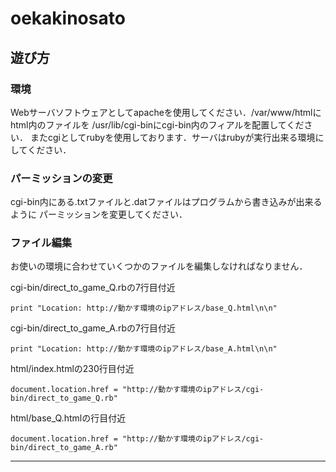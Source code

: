 # oekakinosato

## 遊び方

### 環境 ###
Webサーバソフトウェアとしてapacheを使用してください．/var/www/htmlにhtml内のファイルを
/usr/lib/cgi-binにcgi-bin内のフィアルを配置してください．
またcgiとしてrubyを使用しております．サーバはrubyが実行出来る環境にしてください．


### パーミッションの変更 ###
cgi-bin内にある.txtファイルと.datファイルはプログラムから書き込みが出来るように
パーミッションを変更してください．


### ファイル編集 ###
お使いの環境に合わせていくつかのファイルを編集しなければなりません．

cgi-bin/direct_to_game_Q.rbの7行目付近

    print "Location: http://動かす環境のipアドレス/base_Q.html\n\n"


cgi-bin/direct_to_game_A.rbの7行目付近

    print "Location: http://動かす環境のipアドレス/base_A.html\n\n"


html/index.htmlの230行目付近

    document.location.href = "http://動かす環境のipアドレス/cgi-bin/direct_to_game_Q.rb"


html/base_Q.htmlの行目付近

    document.location.href = "http://動かす環境のipアドレス/cgi-bin/direct_to_game_A.rb"

----------------